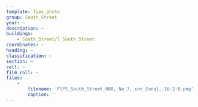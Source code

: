 ```yaml
---
template: fsps_photo
group: South_Street
year: ~
description: ~
buildings:
    - South_Street/7_South_Street
coordinates: ~
heading: ~
classification: ~
section: ~
cell: ~
film_roll: ~
files:
    -
        filename: 'FSPS_South_Street_088,_No_7,_cnr_Coral,_16-2-B.png'
        caption: ''
---
```

